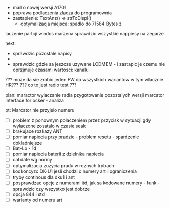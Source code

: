 - mail o nowej wersji A1701
- poprawa podlaczenia zlacza do programownia
- zastapienie: TextAnz() -> strToDispl()
	- optymalizacja miejsca: spadlo do 71584 Bytes z 


laczenie partcji windos marzena
sprawdzic wszystkie nappiesy na zegarze


next: 
- sprawdzic pozostale napisy
- 
- sprawdzic gdzie sa jeszcze uzywane LCDMEM - i zastapic je
czemu nie oprzjmuje czasami wartosci: kanalu

??? moze da sie zrobic jeden FW do wszystkich wariantow w tym wlacznie HR???
??? co to jest radio test ???

plan:
maractor wylaczanie radia
pzygotowanie pozostalych wersji
marcator interface for ocker - analiza


pt: Marcator
nie przyjelo numeru


- [ ] problem z ponownym polaczeniem przez przycisk w sytuacji gdy wylaczone zosatalo w czasie seak
- [ ] brakujace rozkazy ANT
- [ ] pomiar napiecia przy pradzie - problem resetu - spardzenie dokladniejsze
- [ ] Bat-Lo - 1d
- [ ] pomiar napiecia baterii z dzielnika napiecia
- [ ] cal date wg normy
- [ ] optymalizacja zuzycia pradu w roznych trybach
- [ ] kodkoncyzc DK-U1 jesli chodzi o numery art i ograniczenia
- [ ] tryby continous dla dku1 i ant
- [ ] posprawdzac opcje z numerami itd, jak sa kodowane numery - funk - sprawdzic czy wszystko jest dobrze
- [ ] opcja 844 i std
- [ ] warianty od numeru art